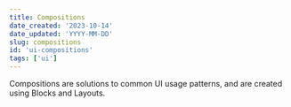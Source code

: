 ```yaml
---
title: Compositions
date_created: '2023-10-14'
date_updated: 'YYYY-MM-DD'
slug: compositions
id: 'ui-compositions'
tags: ['ui']
---
```


Compositions are solutions to common UI usage patterns, and are created using Blocks and Layouts.
